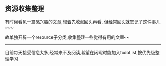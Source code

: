 ## 资源收集整理
有时候看见一篇感兴趣的文章,想着先收藏回头再看, 但经常回头就忘记了这件事儿~~~

故单独开辟一个resource子分类,收集整理一些觉得有用的文章~~

---
目前每天接受信息太多,经常来不及阅读,希望在闲暇时能加入todoList,按优先级整理学习